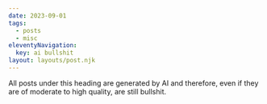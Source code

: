 ```yaml
---
date: 2023-09-01
tags:
  - posts
  - misc
eleventyNavigation:
  key: ai bullshit
layout: layouts/post.njk
---
```

All posts under this heading are generated by AI and therefore, even if they are of moderate to high quality, are still bullshit.
